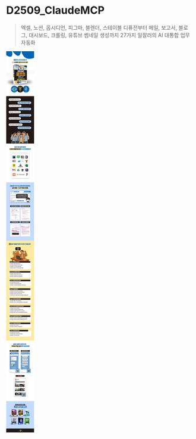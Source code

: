 # D2509_ClaudeMCP
> 엑셀, 노션, 옵시디언, 피그마, 블렌더, 스테이블 디퓨전부터 메일, 보고서, 블로그, 대시보드, 크롤링, 유튜브 썸네일 생성까지 27가지 일잘러의 AI 대통합 업무 자동화

![소개](./images/main_01.jpg)



